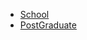 * [School](/docs/School/README.md)
* [PostGraduate](/docs/Postgraduate/README.md)
  <!-- * [English](#)
  * [Math](#)
  * [Data_Structure&Algorithm](#)
  * [Politics](#) -->